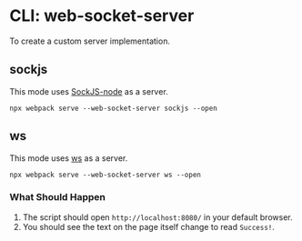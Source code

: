 # CLI: web-socket-server

To create a custom server implementation.

## sockjs

This mode uses [SockJS-node](https://github.com/sockjs/sockjs-node) as a server.

```console
npx webpack serve --web-socket-server sockjs --open
```

## ws

This mode uses [ws](https://github.com/websockets/ws) as a server.

```console
npx webpack serve --web-socket-server ws --open
```

### What Should Happen

1. The script should open `http://localhost:8080/` in your default browser.
2. You should see the text on the page itself change to read `Success!`.
